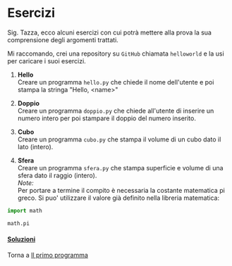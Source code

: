# Esercizi

Sig. Tazza, ecco alcuni esercizi con cui potrà mettere alla prova
la sua comprensione degli argomenti trattati.

Mi raccomando, crei una repository su `GitHub` chiamata `helloworld`
e la usi per caricare i suoi esercizi.

1. **Hello**<br>
Creare un programma `hello.py` che chiede il nome
dell'utente e poi stampa la stringa "Hello, &lt;name&gt;"

2. **Doppio**<br>
Creare un programma `doppio.py` che chiede all'utente
di inserire un numero intero per poi stampare il doppio del numero inserito.

3. **Cubo**<br>
Creare un programma `cubo.py` che stampa il volume di un cubo
dato il lato (intero).

4. **Sfera**<br>
Creare un programma `sfera.py` che stampa superficie e volume di una sfera
dato il raggio (intero).<br>
*Note:*<br>
Per portare a termine il compito è
necessaria la costante matematica pi greco.
Si puo' utilizzare il valore già definito nella libreria matematica:

```py
import math

math.pi
```

<h4><a href="https://github.com/FabioZTessitore/laboratorio/tree/master/esercizi/part-i/primo-programma">Soluzioni</a></h4>

Torna a [Il primo programma](../summary.md)
